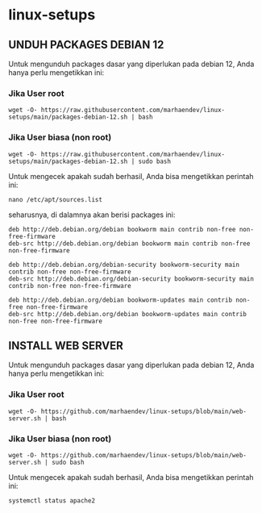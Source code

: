 # linux-setups

## UNDUH PACKAGES DEBIAN 12
Untuk mengunduh packages dasar yang diperlukan pada debian 12, Anda hanya perlu mengetikkan ini:
### Jika User root
```
wget -O- https://raw.githubusercontent.com/marhaendev/linux-setups/main/packages-debian-12.sh | bash
```
### Jika User biasa (non root)
```
wget -O- https://raw.githubusercontent.com/marhaendev/linux-setups/main/packages-debian-12.sh | sudo bash
```
Untuk mengecek apakah sudah berhasil, Anda bisa mengetikkan perintah ini:
```
nano /etc/apt/sources.list
```
seharusnya, di dalamnya akan berisi packages ini:
```
deb http://deb.debian.org/debian bookworm main contrib non-free non-free-firmware
deb-src http://deb.debian.org/debian bookworm main contrib non-free non-free-firmware

deb http://deb.debian.org/debian-security bookworm-security main contrib non-free non-free-firmware
deb-src http://deb.debian.org/debian-security bookworm-security main contrib non-free non-free-firmware

deb http://deb.debian.org/debian bookworm-updates main contrib non-free non-free-firmware
deb-src http://deb.debian.org/debian bookworm-updates main contrib non-free non-free-firmware
```


## INSTALL WEB SERVER
Untuk mengunduh packages dasar yang diperlukan pada debian 12, Anda hanya perlu mengetikkan ini:
### Jika User root
```
wget -O- https://github.com/marhaendev/linux-setups/blob/main/web-server.sh | bash
```
### Jika User biasa (non root)
```
wget -O- https://github.com/marhaendev/linux-setups/blob/main/web-server.sh | sudo bash
```
Untuk mengecek apakah sudah berhasil, Anda bisa mengetikkan perintah ini:
```
systemctl status apache2
```
